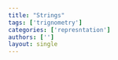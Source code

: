 ```yaml
---
title: "Strings"
tags: ['trignometry']
categories: ['represntation']
authors: ['']
layout: single
---
```

